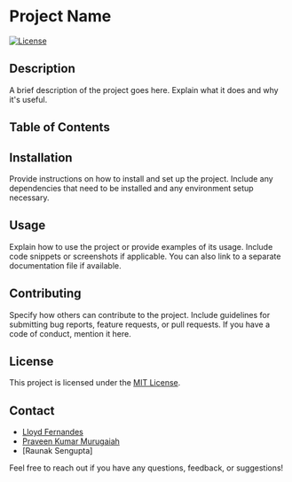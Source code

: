 # Project Name

[![License](https://img.shields.io/badge/License-MIT-blue.svg)](LICENSE)

## Description

A brief description of the project goes here. Explain what it does and why it's useful.

## Table of Contents


## Installation

Provide instructions on how to install and set up the project. Include any dependencies that need to be installed and any environment setup necessary.

## Usage

Explain how to use the project or provide examples of its usage. Include code snippets or screenshots if applicable. You can also link to a separate documentation file if available.

## Contributing

Specify how others can contribute to the project. Include guidelines for submitting bug reports, feature requests, or pull requests. If you have a code of conduct, mention it here.

## License

This project is licensed under the [MIT License](LICENSE).

## Contact

- [Lloyd Fernandes](https://github.com/lloydf96)
- [Praveen Kumar Murugaiah](https://github.com/praveen-kumar-data-science)
- [Raunak Sengupta]

Feel free to reach out if you have any questions, feedback, or suggestions!

